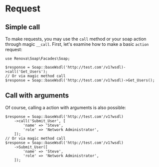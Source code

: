 # Request

## Simple call
To make requests, you may use the `call` method or your soap action through magic `__call`. First, let's examine how to make a basic `action` request:

    use Renova\Soap\Facades\Soap;

    $response = Soap::baseWsdl('http://test.com'/v1?wsdl)->call('Get_Users');
    // Or via magic method call
    $response = Soap::baseWsdl('http://test.com'/v1?wsdl)->Get_Users();

## Call with arguments

Of course, calling a action with arguments is also possible:

    $response = Soap::baseWsdl('http://test.com'/v1?wsdl)
        ->call('Submit_User', [
            'name' => 'Steve',
            'role' => 'Network Administrator',
        ]);
    // Or via magic method call
    $response = Soap::baseWsdl('http://test.com'/v1?wsdl)
        ->Submit_User([
            'name' => 'Steve',
            'role' => 'Network Administrator',
        ]);
